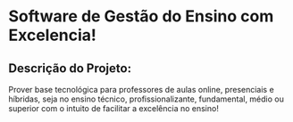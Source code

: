 # Software de Gestão do Ensino com Excelencia! 

## Descrição do Projeto: 
Prover base tecnológica para professores de aulas online, presenciais e híbridas, seja no ensino técnico, profissionalizante, fundamental, médio ou superior com o intuito de facilitar a excelência no ensino! 

